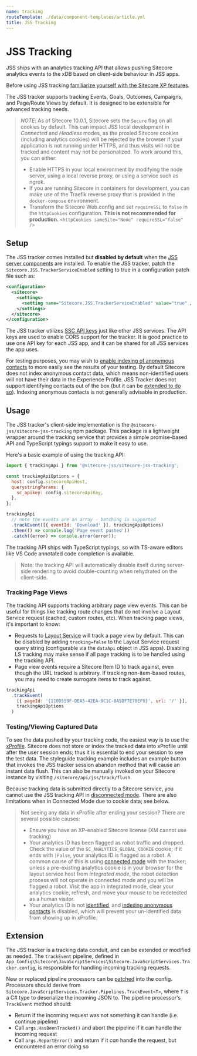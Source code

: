 ```yaml
---
name: tracking
routeTemplate: ./data/component-templates/article.yml
title: JSS Tracking
---
```

# JSS Tracking

JSS ships with an analytics tracking API that allows pushing Sitecore analytics events to the xDB based on client-side behaviour in JSS apps.

Before using JSS tracking [familiarize yourself with the Sitecore XP features](https://doc.sitecore.net/developers/xp/index.html).

The JSS tracker supports tracking Events, Goals, Outcomes, Campaigns, and Page/Route Views by default. It is designed to be extensible for advanced tracking needs.

> _NOTE_: As of Sitecore 10.0.1, Sitecore sets the `Secure` flag on all cookies by default. This can impact JSS local development in *Connected* and *Headless* modes, as the proxied Sitecore cookies (including analytics cookies) will be rejected by the browser if your application is not running under HTTPS, and thus visits will not be tracked and content may not be personalized. To work around this, you can either:
> * Enable HTTPS in your local environment by modifying the node server, using a local reverse proxy, or using a service such as ngrok.
> * If you are running Sitecore in containers for development, you can make use of the Traefik reverse proxy that is provided in the `docker-compose` environment.
> * Transform the Sitecore Web.config and set `requireSSL` to `false` in the `httpCookies` configuration. **This is not recommended for production.** `<httpCookies sameSite="None" requireSSL="false" />`

## Setup

The JSS tracker comes installed but **disabled by default** when the [JSS server components](/docs/getting-started/jss-server-install) are installed. To enable the JSS tracker, patch the `Sitecore.JSS.TrackerServiceEnabled` setting to true in a configuration patch file such as:

```xml
<configuration>
  <sitecore>
    <settings>
      <setting name="Sitecore.JSS.TrackerServiceEnabled" value="true" />
    </settings>
  </sitecore>
</configuration>
```

The JSS tracker utilizes [SSC API keys](https://doc.sitecore.net/sitecore_experience_platform/developing/developing_with_sitecore/sitecoreservicesclient/api_keys_for_the_odata_item_service) just like other JSS services. The API keys are used to enable CORS support for the tracker. It is good practice to use one API key for each JSS app, and it can be shared for all JSS services the app uses.

For testing purposes, you may wish to [enable indexing of anonymous contacts](https://doc.sitecore.net/developers/xp/xconnect/xconnect-search-indexer/enable-anonymous-contact-indexing.html) to more easily see the results of your testing. By default Sitecore does not index anonymous contact data, which means non-identified users will not have their data in the Experience Profile. JSS Tracker does not support identifying contacts out of the box (but it can be [extended to do so](https://doc.sitecore.com/developers/93/sitecore-experience-platform/en/identifying-contacts.html)). Indexing anonymous contacts is not generally advisable in production.

## Usage

The JSS tracker's client-side implementation is the `@sitecore-jss/sitecore-jss-tracking` npm package. This package is a lightweight wrapper around the tracking service that provides a simple promise-based API and TypeScript typings support to make it easy to use.

Here's a basic example of using the tracking API:

```js
import { trackingApi } from '@sitecore-jss/sitecore-jss-tracking';

const trackingApiOptions = {
  host: config.sitecoreApiHost,
  querystringParams: {
    sc_apikey: config.sitecoreApiKey,
  },
};

trackingApi
  // note the events are an array - batching is supported
  .trackEvent([{ eventId: 'Download' }], trackingApiOptions)
  .then(() => console.log('Page event pushed'))
  .catch((error) => console.error(error));
```

The tracking API ships with TypeScript typings, so with TS-aware editors like VS Code annotated code completion is available.

> Note: the tracking API will automatically disable itself during server-side rendering to avoid double-counting when rehydrated on the client-side.

### Tracking Page Views

The tracking API supports tracking arbitrary page view events. This can be useful for things like tracking route changes that do not involve a Layout Service request (cached, custom routes, etc). When tracking page views, it's important to know:

* Requests to [Layout Service](/docs/fundamentals/services/layout-service) will track a page view by default. This can be disabled by adding `tracking=false` to the Layout Service request query string (configurable via the `dataApi` object in JSS apps). Disabling LS tracking may make sense if all page tracking is to be handled using the tracking API.
* Page view events require a Sitecore Item ID to track against, even though the URL tracked is arbitrary. If tracking non-item-based routes, you may need to create surrogate items to track against.

```js
trackingApi
  .trackEvent(
    [{ pageId: '{110D559F-DEA5-42EA-9C1C-8A5DF7E70EF9}', url: '/' }],
    trackingApiOptions
  )
```

### Testing/Viewing Captured Data

To see the data pushed by your tracking code, the easiest way is to use the [xProfile](https://doc.sitecore.net/sitecore_experience_platform/digital_marketing/experience_profile/experience_profile). Sitecore does not store or index the tracked data into xProfile until after the user session ends; thus it is essential to end your session to see the test data. The styleguide tracking example includes an example button that invokes the JSS tracker session abandon method that will cause an instant data flush. This can also be manually invoked on your Sitecore instance by visiting `/sitecore/api/jss/track/flush`.

Because tracking data is submitted directly to a Sitecore service, you cannot use the JSS tracking API in [disconnected mode](/docs/fundamentals/application-modes). There are also limitations when in Connected Mode due to cookie data; see below.

> Not seeing any data in xProfile after ending your session? There are several possible causes:
>
> * Ensure you have an XP-enabled Sitecore license (XM cannot use tracking)
> * Your analytics ID has been flagged as robot traffic and dropped. Check the value of the `SC_ANALYTICS_GLOBAL_COOKIE` cookie; if it ends with `|False`, your analytics ID is flagged as a robot. A common cause of this is using [connected mode](/docs/fundamentals/application-modes) with the tracker; unless a pre-existing analytics cookie is in your browser for the layout service host from _integrated mode_, the robot detection process will not operate in connected mode and you will be flagged a robot. Visit the app in integrated mode, clear your analytics cookie, refresh, and move your mouse to be redetected as a human visitor.
> * Your analytics ID is not [identified](https://doc.sitecore.net/developers/xp/tracking-and-session/tracker/tracking-contacts/identification/index.html), and [indexing anonymous contacts](https://doc.sitecore.net/developers/xp/xconnect/xconnect-search-indexer/enable-anonymous-contact-indexing.html) is disabled, which will prevent your un-identified data from showing up in xProfile.

## Extension

The JSS tracker is a tracking data conduit, and can be extended or modified as needed. The `trackEvent` pipeline, defined in `App_Config\Sitecore\JavaScriptServices\Sitecore.JavaScriptServices.Tracker.config`, is responsible for handling incoming tracking requests.

New or replaced pipeline processors can be [patched](https://doc.sitecore.net/sitecore_experience_platform/developing/developing_with_sitecore/customizing_server_configuration/use_a_patch_file_to_customize_the_sitecore_configuration) into the config. Processors should derive from `Sitecore.JavaScriptServices.Tracker.Pipelines.TrackEvent<T>`, where `T` is a C# type to deserialize the incoming JSON to. The pipeline processor's `TrackEvent` method should:

* Return if the incoming request was not something it can handle (i.e. continue pipeline)
* Call `args.HasBeenTracked()` and abort the pipeline if it can handle the incoming request
* Call `args.ReportError()` and return if it _can_ handle the request, but encountered an error doing so

